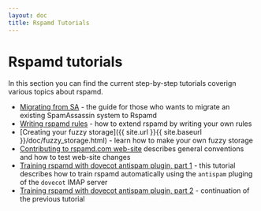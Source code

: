 ```yaml
---
layout: doc
title: Rspamd Tutorials
---
```

# Rspamd tutorials

In this section you can find the current step-by-step tutorials coverign various topics about rspamd.

* [Migrating from SA](migrate_sa.html) - the guide for those who wants to migrate an existing SpamAssassin system to Rspamd
* [Writing rspamd rules](writing_rules.html) - how to extend rspamd by writing your own rules
* [Creating your fuzzy storage]({{ site.url }}{{ site.baseurl }}/doc/fuzzy_storage.html) - learn how to make your own fuzzy storage
* [Contributing to rspamd.com web-site](./tutorials/site_contributing.html) describes general conventions and how to test web-site changes
* [Training rspamd with dovecot antispam plugin, part 1](https://kaworu.ch/blog/2014/03/25/dovecot-antispam-with-rspamd/) - this tutorial describes how to train rspamd automatically using the `antispam` pluging of the `dovecot` IMAP server
* [Training rspamd with dovecot antispam plugin, part 2](https://kaworu.ch/blog/2015/10/12/dovecot-antispam-with-rspamd-part2/) - continuation of the previous tutorial

